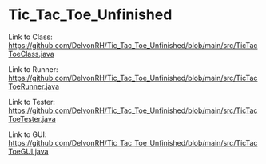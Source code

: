 # Tic_Tac_Toe_Unfinished

Link to Class: https://github.com/DelvonRH/Tic_Tac_Toe_Unfinished/blob/main/src/TicTacToeClass.java

Link to Runner: https://github.com/DelvonRH/Tic_Tac_Toe_Unfinished/blob/main/src/TicTacToeRunner.java

Link to Tester: https://github.com/DelvonRH/Tic_Tac_Toe_Unfinished/blob/main/src/TicTacToeTester.java

Link to GUI: https://github.com/DelvonRH/Tic_Tac_Toe_Unfinished/blob/main/src/TicTacToeGUI.java
